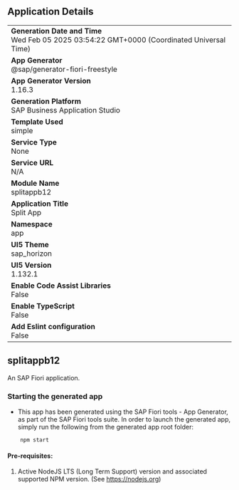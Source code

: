 ## Application Details
|               |
| ------------- |
|**Generation Date and Time**<br>Wed Feb 05 2025 03:54:22 GMT+0000 (Coordinated Universal Time)|
|**App Generator**<br>@sap/generator-fiori-freestyle|
|**App Generator Version**<br>1.16.3|
|**Generation Platform**<br>SAP Business Application Studio|
|**Template Used**<br>simple|
|**Service Type**<br>None|
|**Service URL**<br>N/A|
|**Module Name**<br>splitappb12|
|**Application Title**<br>Split App|
|**Namespace**<br>app|
|**UI5 Theme**<br>sap_horizon|
|**UI5 Version**<br>1.132.1|
|**Enable Code Assist Libraries**<br>False|
|**Enable TypeScript**<br>False|
|**Add Eslint configuration**<br>False|

## splitappb12

An SAP Fiori application.

### Starting the generated app

-   This app has been generated using the SAP Fiori tools - App Generator, as part of the SAP Fiori tools suite.  In order to launch the generated app, simply run the following from the generated app root folder:

```
    npm start
```

#### Pre-requisites:

1. Active NodeJS LTS (Long Term Support) version and associated supported NPM version.  (See https://nodejs.org)


